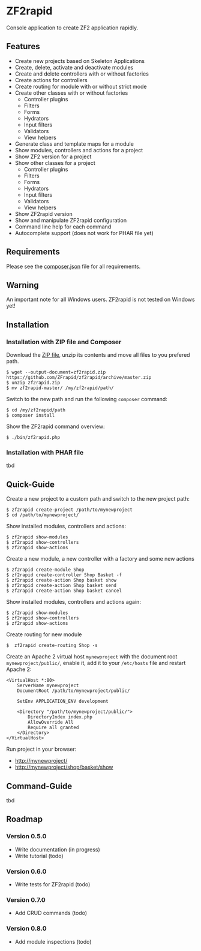 # ZF2rapid

Console application to create ZF2 application rapidly.

## Features

 * Create new projects based on Skeleton Applications
 * Create, delete, activate and deactivate modules
 * Create and delete controllers with or without factories
 * Create actions for controllers
 * Create routing for module with or without strict mode
 * Create other classes with or without factories
   * Controller plugins
   * Filters
   * Forms
   * Hydrators
   * Input filters
   * Validators
   * View helpers
 * Generate class and template maps for a module
 * Show modules, controllers and actions for a project
 * Show ZF2 version for a project
 * Show other classes for a project
   * Controller plugins
   * Filters
   * Forms
   * Hydrators
   * Input filters
   * Validators
   * View helpers
 * Show ZF2rapid version
 * Show and manipulate ZF2rapid configuration
 * Command line help for each command
 * Autocomplete support (does not work for PHAR file yet)

## Requirements

Please see the [composer.json](composer.json) file for all requirements.

## Warning

An important note for all Windows users. ZF2rapid is not tested on Windows yet!

## Installation

### Installation with ZIP file and Composer

Download the [ZIP file](https://github.com/ZFrapid/zf2rapid/archive/master.zip), 
unzip its contents and move all files to you prefered path.

```console
$ wget --output-document=zf2rapid.zip https://github.com/ZFrapid/zf2rapid/archive/master.zip
$ unzip zf2rapid.zip 
$ mv zf2rapid-master/ /my/zf2rapid/path/
```

Switch to the new path and run the following `composer` command:

```console
$ cd /my/zf2rapid/path
$ composer install
```

Show the ZF2rapid command overview:

```console
$ ./bin/zf2rapid.php
```

### Installation with PHAR file

tbd

## Quick-Guide

Create a new project to a custom path and switch to the new project path:

```console
$ zf2rapid create-project /path/to/mynewproject
$ cd /path/to/mynewproject/
```

Show installed modules, controllers and actions:

```console
$ zf2rapid show-modules 
$ zf2rapid show-controllers 
$ zf2rapid show-actions
```

Create a new module, a new controller with a factory and some new actions

```console
$ zf2rapid create-module Shop
$ zf2rapid create-controller Shop Basket -f
$ zf2rapid create-action Shop basket show
$ zf2rapid create-action Shop basket send
$ zf2rapid create-action Shop basket cancel
```

Show installed modules, controllers and actions again:

```console
$ zf2rapid show-modules 
$ zf2rapid show-controllers 
$ zf2rapid show-actions
```

Create routing for new module

```console
$  zf2rapid create-routing Shop -s
```

Create an Apache 2 virtual host `mynewproject` with the document root 
`mynewproject/public/`, enable it, add it to your `/etc/hosts` file and restart 
Apache 2: 

    <VirtualHost *:80>
        ServerName mynewproject
        DocumentRoot /path/to/mynewproject/public/
        
        SetEnv APPLICATION_ENV development
        
        <Directory "/path/to/mynewproject/public/">
            DirectoryIndex index.php
            AllowOverride All
            Require all granted
        </Directory>
    </VirtualHost>

Run project in your browser:

 * [http://mynewproject/](http://mynewproject/)
 * [http://mynewproject/shop/basket/show](http://mynewproject/shop/basket/show)

## Command-Guide

tbd

## Roadmap

### Version 0.5.0

* Write documentation                           (in progress)
* Write tutorial                                (todo)

### Version 0.6.0

* Write tests for ZF2rapid                      (todo)

### Version 0.7.0

* Add CRUD commands                             (todo)

### Version 0.8.0

* Add module inspections                        (todo)
